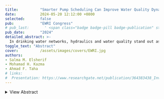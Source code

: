 ```yaml
---
title:          "Smarter Pump Scheduling Can Improve Water Quality Dynamics in Distribution Networks"
date:           2024-05-20 12:12:00 +0800
selected:       false
pub:            "EWRI Congress"
# pub_last:       ' <span class="badge badge-pill badge-publication" style="background-color: #3498db; color: white;"></span>'
pub_date:       "2024"
detailed_abstract: >-
  In drinking water networks, hydraulics and water quality stand out as two paramount phenomena, each with its distinct focus and time-scale. Hydraulics is concerned with delivering adequate pressure throughout the network, ensuring that water flows efficiently to meet consumers' needs. On the other hand, water quality focuses on the maintenance of high standards for water safety within the network. These two critical aspects operate on distinct time-scales. Hydraulics undergo changes on a longer time-scale, reflecting the gradual shifts in flow rates and pressure levels across the network. In contrast, water quality dynamics require faster measures, often necessitating the computation of hydraulic profiles in advance. That is, a layer of complexity arises from the interdependency of the water quality dynamics on the system’s hydraulics. This interdependence significantly impacts the performance of the water quality control and regulation algorithm in response to hydraulic adjustments. Prior studies have tended to focus on the two problems separately; Some studies have focused on optimizing the operational hydraulic settings, while others have concentrated on regulating water quality dynamics. Moreover, other studies have coupled these two problems leading to trade-offs between conflicting objectives. In this study, we adopt a control-theoretic perspective to investigate the intricate relationship between optimized hydraulic operation and water quality control. Our proposed framework explores the enhancement of water quality controllability while solving the pump schedule optimization problem. We examine the resultant trade-offs of the operational scheduling problem in comparison to the decoupled approach—and evaluate the impact on the water quality control performance. We assess and validate the proposed approach on various case studies with different scales and hydraulic scenarios. This study offers novel approaches to the integration of hydraulic and water quality control, paving the way for more effective and resource-efficient management of water distribution networks.
toggle_text: "Abstract"
cover:          /assets/images/covers/EWRI.jpg
authors:
- Salma M. Elsherif
- Mohamad H. Kazma
- Ahmad F. Taha
# links:
#  Presentation: https://www.researchgate.net/publication/364383438_Investigating_Observability_and_Controllability_of_Water_Quality_Dynamics_in_Water_Networks
---
```

<details>
  <summary>View Abstract</summary>
  <p>
    When the cover image is not provided, it will generate random colorful bubble images as the cover image using the <code>bubble_visual_hash.js</code> script.
  </p>
</details>
